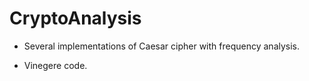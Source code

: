 CryptoAnalysis
==============

* Several implementations of Caesar cipher with frequency analysis.

* Vinegere code.